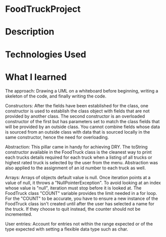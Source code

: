 # FoodTruckProject

# Description

# Technologies Used

# What I learned
The approach: Drawing a UML on a whiteboard before beginning, writing a skeleton of the code, and finally writing the code.  

Constructors: After the fields have been established for the class, one constructor is used to establish the class object with fields that are not provided by another class. The second constructor is an overloaded constructor of the first but has parameters set to match the class fields that will be provided by an outside class. You cannot combine fields whose data is sourced from an outside class with data that is sourced locally in the same constructor, hence the need for overloading. 

Abstraction: This pillar came in handy for achieving DRY. The toString constructor available in the FoodTruck class is the cleanest way to print each trucks details required for each truck when a listing of all trucks or highest rated truck is selected by the user from the menu. Abstraction was also applied to the assignment of an id number to each truck as well.

Arrays: Arrays of objects default value is null. Once iteration points at a value of null, it throws a "NullPointerException". To avoid looking at an index whose value is "null", iteration must stop before it is looked at. The FoodTruck class "COUNT" variable provides the limit needed in a for loop. For the "COUNT" to be accurate, you have to ensure a new instance of the FoodTruck class isn't created until after the user has selected a name for the truck. If they choose to quit instead, the counter should not be incremented.

		

User entries: Account for entries not within the range expected or of the type expected with setting a flexible data type such as char. 
